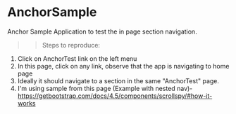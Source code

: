 # AnchorSample
Anchor Sample Application to test the in page section navigation. 

>> Steps to reproduce:
 1. Click on AnchorTest link on the left menu
 2. In this page, click on any link, observe that the app is navigating to home page
 3. Ideally it should navigate to a section in the same "AnchorTest" page.
 4. I'm using sample from this page (Example with nested nav)- https://getbootstrap.com/docs/4.5/components/scrollspy/#how-it-works
 
